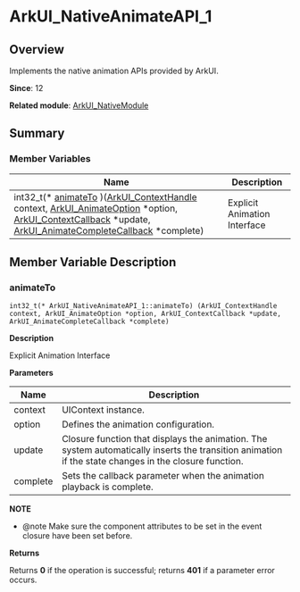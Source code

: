 # ArkUI_NativeAnimateAPI_1


## Overview

Implements the native animation APIs provided by ArkUI.

**Since**: 12

**Related module**: [ArkUI_NativeModule](_ark_u_i___native_module.md)


## Summary


### Member Variables

| Name | Description | 
| -------- | -------- |
| int32_t(\* [animateTo](#animateto) )([ArkUI_ContextHandle](_ark_u_i___native_module.md#arkui_contexthandle) context, [ArkUI_AnimateOption](_ark_u_i___native_module.md#arkui_animateoption) \*option, [ArkUI_ContextCallback](_ark_u_i___context_callback.md) \*update, [ArkUI_AnimateCompleteCallback](_ark_u_i___animate_complete_callback.md) \*complete) | Explicit Animation Interface | 


## Member Variable Description


### animateTo

```
int32_t(* ArkUI_NativeAnimateAPI_1::animateTo) (ArkUI_ContextHandle context, ArkUI_AnimateOption *option, ArkUI_ContextCallback *update, ArkUI_AnimateCompleteCallback *complete)
```
**Description**

Explicit Animation Interface

**Parameters**

| Name | Description | 
| -------- | -------- |
| context | UIContext instance. | 
| option | Defines the animation configuration. | 
| update | Closure function that displays the animation. The system automatically inserts the transition animation if the state changes in the closure function. | 
| complete | Sets the callback parameter when the animation playback is complete. | 

**NOTE**

* @note Make sure the component attributes to be set in the event closure have been set before.

**Returns**

Returns **0** if the operation is successful; returns **401** if a parameter error occurs.

